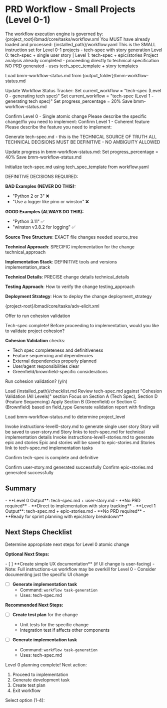# PRD Workflow - Small Projects (Level 0-1)

<workflow>

<critical>The workflow execution engine is governed by: {project_root}/bmad/core/tasks/workflow.xml</critical>
<critical>You MUST have already loaded and processed: {installed_path}/workflow.yaml</critical>
<critical>This is the SMALL instruction set for Level 0-1 projects - tech-spec with story generation</critical>
<critical>Level 0: tech-spec + single user story | Level 1: tech-spec + epic/stories</critical>
<critical>Project analysis already completed - proceeding directly to technical specification</critical>
<critical>NO PRD generated - uses tech_spec_template + story templates</critical>

<step n="1" goal="Confirm project scope and update tracking">

<action>Load bmm-workflow-status.md from {output_folder}/bmm-workflow-status.md</action>

<action>Update Workflow Status Tracker:</action>
<check if="project_level == 0">
<action>Set current_workflow = "tech-spec (Level 0 - generating tech spec)"</action>
</check>
<check if="project_level == 1">
<action>Set current_workflow = "tech-spec (Level 1 - generating tech spec)"</action>
</check>
<action>Set progress_percentage = 20%</action>
<action>Save bmm-workflow-status.md</action>

<check if="project_level == 0">
  <action>Confirm Level 0 - Single atomic change</action>
  <ask>Please describe the specific change/fix you need to implement:</ask>
</check>

<check if="project_level == 1">
  <action>Confirm Level 1 - Coherent feature</action>
  <ask>Please describe the feature you need to implement:</ask>
</check>

</step>

<step n="2" goal="Generate DEFINITIVE tech spec">

<critical>Generate tech-spec.md - this is the TECHNICAL SOURCE OF TRUTH</critical>
<critical>ALL TECHNICAL DECISIONS MUST BE DEFINITIVE - NO AMBIGUITY ALLOWED</critical>

<action>Update progress in bmm-workflow-status.md:</action>
<action>Set progress_percentage = 40%</action>
<action>Save bmm-workflow-status.md</action>

<action>Initialize tech-spec.md using tech_spec_template from workflow.yaml</action>

<critical>DEFINITIVE DECISIONS REQUIRED:</critical>

**BAD Examples (NEVER DO THIS):**

- "Python 2 or 3" ❌
- "Use a logger like pino or winston" ❌

**GOOD Examples (ALWAYS DO THIS):**

- "Python 3.11" ✅
- "winston v3.8.2 for logging" ✅

**Source Tree Structure**: EXACT file changes needed
<template-output file="tech-spec.md">source_tree</template-output>

**Technical Approach**: SPECIFIC implementation for the change
<template-output file="tech-spec.md">technical_approach</template-output>

**Implementation Stack**: DEFINITIVE tools and versions
<template-output file="tech-spec.md">implementation_stack</template-output>

**Technical Details**: PRECISE change details
<template-output file="tech-spec.md">technical_details</template-output>

**Testing Approach**: How to verify the change
<template-output file="tech-spec.md">testing_approach</template-output>

**Deployment Strategy**: How to deploy the change
<template-output file="tech-spec.md">deployment_strategy</template-output>

<invoke-task halt="true">{project-root}/bmad/core/tasks/adv-elicit.xml</invoke-task>

</step>

<step n="3" goal="Validate cohesion" optional="true">

<action>Offer to run cohesion validation</action>

<ask>Tech-spec complete! Before proceeding to implementation, would you like to validate project cohesion?

**Cohesion Validation** checks:

- Tech spec completeness and definitiveness
- Feature sequencing and dependencies
- External dependencies properly planned
- User/agent responsibilities clear
- Greenfield/brownfield-specific considerations

Run cohesion validation? (y/n)</ask>

<check if="yes">
  <action>Load {installed_path}/checklist.md</action>
  <action>Review tech-spec.md against "Cohesion Validation (All Levels)" section</action>
  <action>Focus on Section A (Tech Spec), Section D (Feature Sequencing)</action>
  <action>Apply Section B (Greenfield) or Section C (Brownfield) based on field_type</action>
  <action>Generate validation report with findings</action>
</check>

</step>

<step n="4" goal="Generate user stories based on project level">

<action>Load bmm-workflow-status.md to determine project_level</action>

<check if="project_level == 0">
  <action>Invoke instructions-level0-story.md to generate single user story</action>
  <action>Story will be saved to user-story.md</action>
  <action>Story links to tech-spec.md for technical implementation details</action>
</check>

<check if="project_level == 1">
  <action>Invoke instructions-level1-stories.md to generate epic and stories</action>
  <action>Epic and stories will be saved to epic-stories.md</action>
  <action>Stories link to tech-spec.md implementation tasks</action>
</check>

</step>

<step n="5" goal="Finalize and determine next steps">

<action>Confirm tech-spec is complete and definitive</action>

<check if="project_level == 0">
  <action>Confirm user-story.md generated successfully</action>
</check>

<check if="project_level == 1">
  <action>Confirm epic-stories.md generated successfully</action>
</check>

## Summary

<check if="project_level == 0">
- **Level 0 Output**: tech-spec.md + user-story.md
- **No PRD required**
- **Direct to implementation with story tracking**
</check>

<check if="project_level == 1">
- **Level 1 Output**: tech-spec.md + epic-stories.md
- **No PRD required**
- **Ready for sprint planning with epic/story breakdown**
</check>

## Next Steps Checklist

<action>Determine appropriate next steps for Level 0 atomic change</action>

**Optional Next Steps:**

<check if="change involves UI components">
  - [ ] **Create simple UX documentation** (if UI change is user-facing)
    - Note: Full instructions-ux workflow may be overkill for Level 0
    - Consider documenting just the specific UI change
</check>

- [ ] **Generate implementation task**
  - Command: `workflow task-generation`
  - Uses: tech-spec.md

<check if="change is backend/API only">

**Recommended Next Steps:**

- [ ] **Create test plan** for the change

  - Unit tests for the specific change
  - Integration test if affects other components

- [ ] **Generate implementation task**
  - Command: `workflow task-generation`
  - Uses: tech-spec.md

<ask>Level 0 planning complete! Next action:

1. Proceed to implementation
2. Generate development task
3. Create test plan
4. Exit workflow

Select option (1-4):</ask>

</check>

</step>

</workflow>
